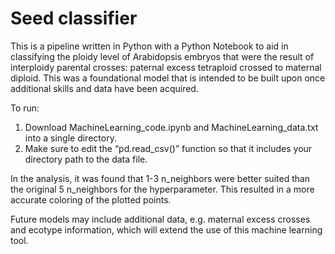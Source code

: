 # Seed classifier

This is a pipeline written in Python with a Python Notebook to aid in 
classifying the ploidy level of Arabidopsis embryos that were the result 
of interploidy parental crosses: paternal excess tetraploid crossed to 
maternal diploid. This was a foundational model that is intended to be 
built upon once additional skills and data have been acquired.

To run:
1.	Download MachineLearning_code.ipynb and MachineLearning_data.txt 
into a single directory.
2.	Make sure to edit the “pd.read_csv()” function so that it includes 
your directory path to the data file.

In the analysis, it was found that 1-3 n_neighbors were better suited than 
the original 5 n_neighbors for the hyperparameter. This resulted in a more 
accurate coloring of the plotted points. 

Future models may include additional data, e.g. maternal excess crosses 
and ecotype information, which will extend the use of this machine 
learning tool.

